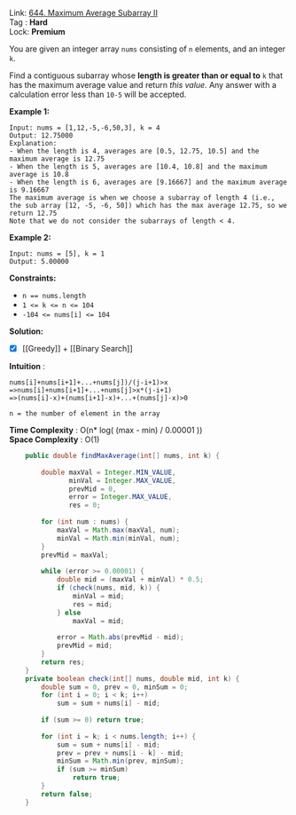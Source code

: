Link: [644. Maximum Average Subarray II](https://leetcode.com/problems/maximum-average-subarray-ii/) <br>
Tag : **Hard**<br>
Lock: **Premium**

You are given an integer array `nums` consisting of `n` elements, and an integer `k`.

Find a contiguous subarray whose **length is greater than or equal to** `k` that has the maximum average value and return _this value_. Any answer with a calculation error less than `10-5` will be accepted.

**Example 1:**
```
Input: nums = [1,12,-5,-6,50,3], k = 4
Output: 12.75000
Explanation:
- When the length is 4, averages are [0.5, 12.75, 10.5] and the maximum average is 12.75
- When the length is 5, averages are [10.4, 10.8] and the maximum average is 10.8
- When the length is 6, averages are [9.16667] and the maximum average is 9.16667
The maximum average is when we choose a subarray of length 4 (i.e., the sub array [12, -5, -6, 50]) which has the max average 12.75, so we return 12.75
Note that we do not consider the subarrays of length < 4.
```

**Example 2:**
```
Input: nums = [5], k = 1
Output: 5.00000
```

**Constraints:**
-   `n == nums.length`
-   `1 <= k <= n <= 104`
-   `-104 <= nums[i] <= 104`

**Solution:**
- [x] [[Greedy]] + [[Binary Search]]

**Intuition** :
```
nums[i]+nums[i+1]+...+nums[j])/(j-i+1)>x
=>nums[i]+nums[i+1]+...+nums[j]>x*(j-i+1)
=>(nums[i]-x)+(nums[i+1]-x)+...+(nums[j]-x)>0
```

```
n = the number of element in the array
```
**Time Complexity** : O(n* log( (max - min) / 0.00001 ))<br>
**Space Complexity** : O(1)

```java
    public double findMaxAverage(int[] nums, int k) {
        
        double maxVal = Integer.MIN_VALUE,
               minVal = Integer.MAX_VALUE,
               prevMid = 0,
               error = Integer.MAX_VALUE,
               res = 0;
        
        for (int num : nums) {
            maxVal = Math.max(maxVal, num);
            minVal = Math.min(minVal, num);
        }
        prevMid = maxVal;
        
        while (error >= 0.00001) {
            double mid = (maxVal + minVal) * 0.5;
            if (check(nums, mid, k)) {
                minVal = mid;
                res = mid;
            } else
                maxVal = mid;
            
            error = Math.abs(prevMid - mid);
            prevMid = mid;
        }
        return res;
    }
    private boolean check(int[] nums, double mid, int k) {
        double sum = 0, prev = 0, minSum = 0;
        for (int i = 0; i < k; i++)
            sum = sum + nums[i] - mid;
        
        if (sum >= 0) return true;
        
        for (int i = k; i < nums.length; i++) {
            sum = sum + nums[i] - mid;
            prev = prev + nums[i - k] - mid;
            minSum = Math.min(prev, minSum);
            if (sum >= minSum)
                return true;
        }
        return false;
    }
```

